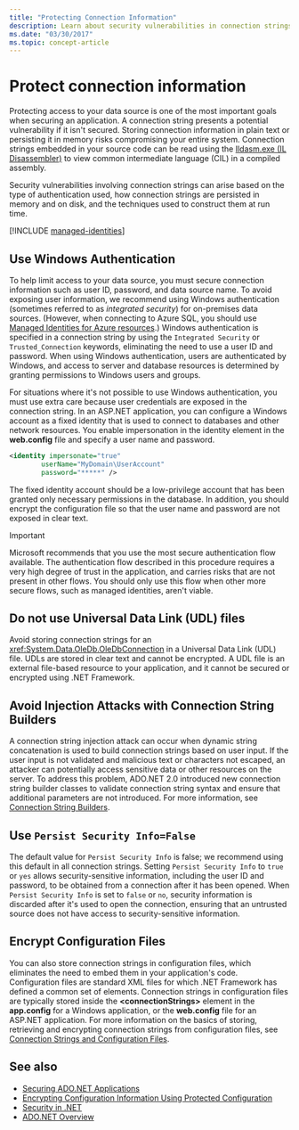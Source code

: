 ```yaml
---
title: "Protecting Connection Information"
description: Learn about security vulnerabilities in connection strings, which can arise due to how connection strings are constructed and persisted and authentication type.
ms.date: "03/30/2017"
ms.topic: concept-article
---
```

# Protect connection information

Protecting access to your data source is one of the most important goals when securing an application. A connection string presents a potential vulnerability if it isn't secured. Storing connection information in plain text or persisting it in memory risks compromising your entire system. Connection strings embedded in your source code can be read using the [Ildasm.exe (IL Disassembler)](../../tools/ildasm-exe-il-disassembler.md) to view common intermediate language (CIL) in a compiled assembly.

Security vulnerabilities involving connection strings can arise based on the type of authentication used, how connection strings are persisted in memory and on disk, and the techniques used to construct them at run time.

[!INCLUDE [managed-identities](../../../includes/managed-identities.md)]

## Use Windows Authentication

 To help limit access to your data source, you must secure connection information such as user ID, password, and data source name. To avoid exposing user information, we recommend using Windows authentication (sometimes referred to as *integrated security*) for on-premises data sources. (However, when connecting to Azure SQL, you should use [Managed Identities for Azure resources](/sql/connect/ado-net/sql/azure-active-directory-authentication#using-managed-identity-authentication).) Windows authentication is specified in a connection string by using the `Integrated Security` or `Trusted_Connection` keywords, eliminating the need to use a user ID and password. When using Windows authentication, users are authenticated by Windows, and access to server and database resources is determined by granting permissions to Windows users and groups.

 For situations where it's not possible to use Windows authentication, you must use extra care because user credentials are exposed in the connection string. In an ASP.NET application, you can configure a Windows account as a fixed identity that is used to connect to databases and other network resources. You enable impersonation in the identity element in the **web.config** file and specify a user name and password.

```xml
<identity impersonate="true"
        userName="MyDomain\UserAccount"
        password="*****" />
```

The fixed identity account should be a low-privilege account that has been granted only necessary permissions in the database. In addition, you should encrypt the configuration file so that the user name and password are not exposed in clear text.

> [!IMPORTANT]
> Microsoft recommends that you use the most secure authentication flow available. The authentication flow described in this procedure requires a very high degree of trust in the application, and carries risks that are not present in other flows. You should only use this flow when other more secure flows, such as managed identities, aren't viable.

## Do not use Universal Data Link (UDL) files

 Avoid storing connection strings for an <xref:System.Data.OleDb.OleDbConnection> in a Universal Data Link (UDL) file. UDLs are stored in clear text and cannot be encrypted. A UDL file is an external file-based resource to your application, and it cannot be secured or encrypted using .NET Framework.

## Avoid Injection Attacks with Connection String Builders

 A connection string injection attack can occur when dynamic string concatenation is used to build connection strings based on user input. If the user input is not validated and malicious text or characters not escaped, an attacker can potentially access sensitive data or other resources on the server. To address this problem, ADO.NET 2.0 introduced new connection string builder classes to validate connection string syntax and ensure that additional parameters are not introduced. For more information, see [Connection String Builders](connection-string-builders.md).

## Use `Persist Security Info=False`

The default value for `Persist Security Info` is false; we recommend using this default in all connection strings. Setting `Persist Security Info` to `true` or `yes` allows security-sensitive information, including the user ID and password, to be obtained from a connection after it has been opened. When `Persist Security Info` is set to `false` or `no`, security information is discarded after it's used to open the connection, ensuring that an untrusted source does not have access to security-sensitive information.

## Encrypt Configuration Files

 You can also store connection strings in configuration files, which eliminates the need to embed them in your application's code. Configuration files are standard XML files for which .NET Framework has defined a common set of elements. Connection strings in configuration files are typically stored inside the **\<connectionStrings>** element in the **app.config** for a Windows application, or the **web.config** file for an ASP.NET application. For more information on the basics of storing, retrieving and encrypting connection strings from configuration files, see [Connection Strings and Configuration Files](connection-strings-and-configuration-files.md).

## See also

- [Securing ADO.NET Applications](securing-ado-net-applications.md)
- [Encrypting Configuration Information Using Protected Configuration](/previous-versions/aspnet/53tyfkaw(v=vs.100))
- [Security in .NET](../../../standard/security/index.md)
- [ADO.NET Overview](ado-net-overview.md)
